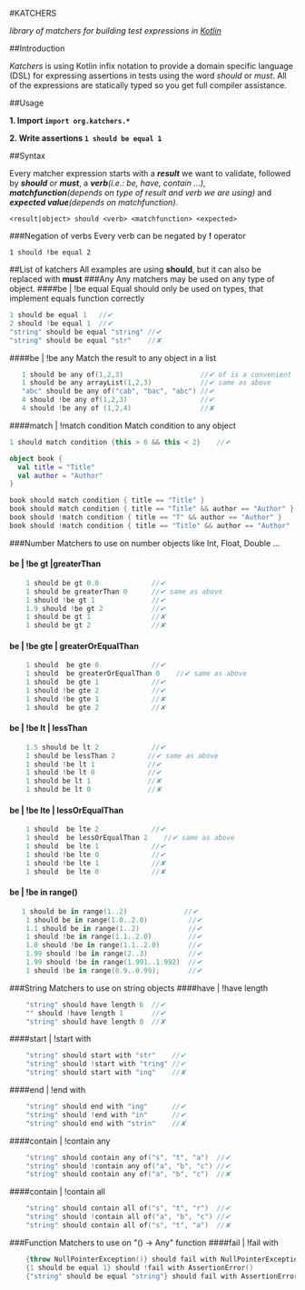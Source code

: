 #KATCHERS

*library of matchers for building test expressions in [Kotlin](http://kotlin.jetbrains.org/)*

##Introduction

*Katchers* is using Kotlin infix notation to provide a domain specific language (DSL) for expressing assertions in tests using the word *should* or *must*. All of the expressions are statically typed
 so you get full compiler assistance.


##Usage


__1. Import `import org.katchers.*`__

__2. Write assertions `1 should be equal 1`__

##Syntax

Every matcher expression starts with a *__result__* we want to validate, followed by *__should__ or __must__*, a *__verb__(i.e.: be, have, contain ...)*, *__matchfunction__(depends on type of result and verb we are using)*  and *__expected value__(depends on matchfunction)*.

    <result|object> should <verb> <matchfunction> <expected>
###Negation of verbs
Every verb can be negated by  __!__  operator

    1 should !be equal 2

##List of katchers
All examples are using __should__, but it can also be replaced with __must__
###Any
Any matchers may be used on any type of object.
####be | !be  equal
Equal <matchfunction> should only be used on types, that implement equals function correctly
```kotlin
1 should be equal 1   //✔
2 should !be equal 1  //✔
"string" should be equal "string" //✔
"string" should be equal "str"    //✘
```

####be | !be  any
Match the result to any object in a list
 ```kotlin
    1 should be any of(1,2,3)                   //✔ of is a convenient function to create a list
    1 should be any arrayList(1,2,3)            //✔ same as above
    "abc" should be any of("cab", "bac", "abc") //✔
    4 should !be any of(1,2,3)                  //✔
    4 should !be any of (1,2,4)                 //✘
 ```

####match | !match condition
Match condition to any object
```kotlin
1 should match condition {this > 0 && this < 2}    //✔

object book {
  val title = "Title"
  val author = "Author"
}

book should match condition { title == "Title" }                       //✔
book should match condition { title == "Title" && author == "Author" } //✔
book should !match condition { title == "T" && author == "Author" }    //✔
book should !match condition { title == "Title" && author == "Author"  //✘
```
###Number
Matchers to use on number objects like Int, Float, Double ...
#### be | !be gt |greaterThan
```kotlin
    1 should be gt 0.0             //✔
    1 should be greaterThan 0      //✔ same as above
    1 should !be gt 1              //✔
    1.9 should !be gt 2            //✔
    1 should be gt 1               //✘
    1 should be gt 2               //✘
```
#### be | !be gte | greaterOrEqualThan
```kotlin
    1 should  be gte 0             //✔
    1 should  be greaterOrEqualThan 0    //✔ same as above
    1 should  be gte 1             //✔
    1 should !be gte 2             //✔
    1 should !be gte 1             //✘
    1 should  be gte 2             //✘
```
#### be | !be lt | lessThan
```kotlin
    1.5 should be lt 2             //✔
    1 should be lessThan 2        //✔ same as above
    1 should !be lt 1             //✔
    1 should !be lt 0             //✔
    1 should be lt 1              //✘
    1 should be lt 0              //✘
```
#### be | !be lte | lessOrEqualThan
```kotlin
    1 should  be lte 2             //✔
    1 should  be lessOrEqualThan 2    //✔ same as above
    1 should  be lte 1             //✔
    1 should !be lte 0             //✔
    1 should !be lte 1             //✘
    1 should  be lte 0             //✘
```
#### be | !be in range()
```kotlin
   1 should be in range(1..2)              //✔
    1 should be in range(1.0..2.0)          //✔
    1.1 should be in range(1..2)            //✔
    1 should !be in range(1.1..2.0)         //✔
    1.0 should !be in range(1.1..2.0)       //✔
    1.99 should !be in range(2..3)          //✔
    1.99 should !be in range(1.991..1.992)  //✔
    1 should !be in range(0.9..0.99);       //✔
```

###String
Matchers to use on string objects
####have | !have length
```kotlin
    "string" should have length 6  //✔
    "" should !have length 1       //✔
    "string" should have length 0  //✘
```
####start | !start with
```kotlin
    "string" should start with "str"    //✔
    "string" should !start with "tring" //✔
    "string" should start with "ing"    //✘
```
####end | !end with
```kotlin
    "string" should end with "ing"      //✔
    "string" should !end with "in"      //✔
    "string" should end with "strin"    //✘
```
####contain | !contain any
```kotlin
    "string" should contain any of("s", "t", "a")  //✔
    "string" should !contain any of("a", "b", "c") //✔
    "string" should contain any of("a", "b", "c")  //✘
```
####contain | !contain all
```kotlin
    "string" should contain all of("s", "t", "r")  //✔
    "string" should !contain all of("a", "b", "c") //✔
    "string" should contain all of("s", "t", "a")  //✘
```


###Function
Matchers to use on "() -> Any" function
####fail | !fail with
```kotlin
    {throw NullPointerException()} should fail with NullPointerException()    //✔
    {1 should be equal 1} should !fail with AssertionError()                  //✔
    {"string" should be equal "string"} should fail with AssertionError()     //✘
```

